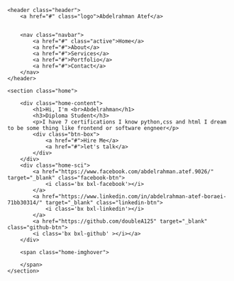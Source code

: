 
<html lang="en">

<head>
<meta charset="UTF-8">
<meta http-equiv="X-UA-Compatible" content="IE=edge">
<meta name="viewport" content="width=device-width,
initial-scale=1.0">
<title>Personal Portfolio
 Website 
</title>
<link rel="stylesheet" href="style1.css">
<link href='https://unpkg.com/boxicons@2.1.4/css/boxicons.min.css' rel='stylesheet'>
</head>

<body>

    <header class="header">
        <a href="#" class="logo">Abdelrahman Atef</a>


        <nav class="navbar">
            <a href="#" class="active">Home</a>
            <a href="#">About</a>
            <a href="#">Services</a>
            <a href="#">Portfolio</a>
            <a href="#">Contact</a>
        </nav>
    </header>

    <section class="home">

        <div class="home-content">
            <h1>Hi, I'm <br>Abdelrahman</h1>
            <h3>Diploma Student</h3>
            <p>I have 7 certifications I know python,css and html I dream to be some thing like frontend or software engneer</p>
            <div class="btn-box">
                <a href="#">Hire Me</a>
                <a href="#">let's talk</a>
            </div>
        </div>
        <div class="home-sci">
            <a href="https://www.facebook.com/abdelrahman.atef.9026/" target="_blank" class="facebook-btn">
                <i class='bx bxl-facebook'></i>
            </a>
            <a href="https://www.linkedin.com/in/abdelrahman-atef-boraei-71bb30314/" target="_blank" class="linkedin-btn">
                <i class='bx bxl-linkedin'></i>
            </a>
            <a href="https://github.com/doubleA125" target="_blank" class="github-btn">
            <i class='bx bxl-github' ></i></a>
        </div>

        <span class="home-imghover">

        </span>
    </section>

</body>
</html>
